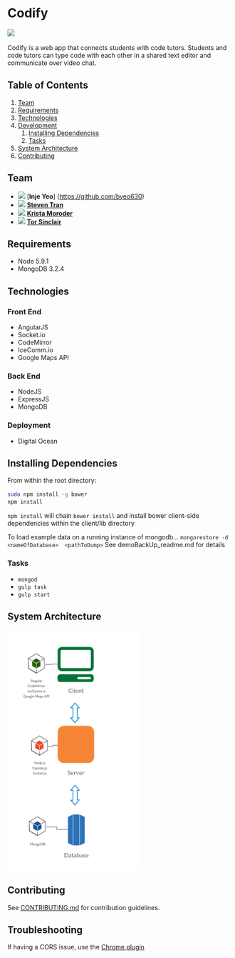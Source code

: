 # Codify
<img src="http://steventran06.github.io/img/portfolio/Codify.png" width="700">

Codify is a web app that connects students with code tutors. Students and code tutors can type code with each other in a shared text editor and communicate over video chat.

## Table of Contents

1. [Team](#team)
1. [Requirements](#requirements)
1. [Technologies](#technologies) 
1. [Development](#development)
    1. [Installing Dependencies](#installing-dependencies)
    1. [Tasks](#tasks)
1. [System Architecture](#system-architecture)
1. [Contributing](#contributing)

## Team
- <img src="https://avatars.githubusercontent.com/u/4149515?v=3" width="64"> [**Inje Yeo**] (https://github.com/byeo630)
- <img src="https://avatars0.githubusercontent.com/u/11085115?v=3" width="64"> [**Steven Tran**](https://github.com/steventran06)
- <img src="https://avatars1.githubusercontent.com/u/5761911?v=3" width="64"> [**Krista Moroder**](https://github.com/kmoroder)
- <img src="https://avatars2.githubusercontent.com/u/12990522?v=3" width="64"> [**Tor Sinclair**](https://github.com/torsinclair)

## Requirements
- Node 5.9.1
- MongoDB 3.2.4

## Technologies
### Front End
- AngularJS
- Socket.io
- CodeMirror
- IceComm.io
- Google Maps API

### Back End
- NodeJS
- ExpressJS
- MongoDB

### Deployment
- Digital Ocean


## Installing Dependencies

From within the root directory:

```sh
sudo npm install -g bower
npm install
```

`npm install` will chain `bower install` and install bower client-side dependencies within the client/lib directory

To load example data on a running instance of mongodb...
`mongorestore -d <nameOfDatabase>  <pathToDump>`
See demoBackUp_readme.md for details

### Tasks
- `mongod`
- `gulp task`
- `gulp start`

## System Architecture
<img src="https://github.com/Jaded-Prophet/Codify/blob/master/README_IMGS/Codify.png?raw=true" width="300">

## Contributing
See [CONTRIBUTING.md](CONTRIBUTING.md) for contribution guidelines.

## Troubleshooting
If having a CORS issue, use the [Chrome plugin](https://chrome.google.com/webstore/detail/allow-control-allow-origi/nlfbmbojpeacfghkpbjhddihlkkiljbi?hl=en)
